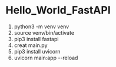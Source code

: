 # Hello_World_FastAPI

1. python3 -m venv venv
2. source venv/bin/activate
3. pip3 install fastapi
4. creat main.py
5. pip3 install uvicorn
6. uvicorn main:app --reload
